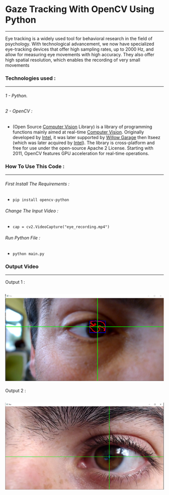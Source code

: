 # Gaze Tracking With OpenCV Using Python

---

Eye tracking is a widely used tool for behavioral research in the field of psychology. With technological advancement, we now have specialized eye-tracking devices that offer high sampling rates, up to 2000 Hz, and allow for measuring eye movements with high accuracy. They also offer high spatial resolution, which enables the recording of very small movements

### Technologies used :

---

###### 1 - Python.

###### 2 - OpenCV :

- (Open Source [Computer Vision](https://en.wikipedia.org/wiki/Computer_vision) Library) is a library of programming functions mainly aimed at real-time [Computer Vision](https://en.wikipedia.org/wiki/Computer_vision). Originally developed by [Intel](https://en.wikipedia.org/wiki/Intel), it was later supported by [Willow Garage](https://en.wikipedia.org/wiki/Willow_Garage) then Itseez (which was later acquired by [Intel](https://en.wikipedia.org/wiki/Intel)). The library is cross-platform and free for use under the open-source Apache 2 License. Starting with 2011, OpenCV features GPU acceleration for real-time operations.

### How To Use This Code :

---

###### First Install The Requirements :

- `pip install opencv-python`

###### Change The Input Video :

- `cap = cv2.VideoCapture("eye_recording.mp4")`

###### Run Python File :

- `python main.py`

### Output Video

---
Output 1 :

![OUTPUT-2](output/output2.png)
---
Output 2 :

![OUTPUT-1](output/output1.png)
---